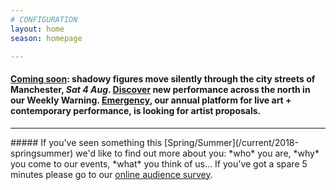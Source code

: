 ```yaml
---
# CONFIGURATION
layout: home
season: homepage

---
```

#### [Coming soon](/current/2018-springsummer/hazardshadowgirl): shadowy figures move silently through the city streets of Manchester, *Sat 4 Aug*. <a href="http://wordofwarning.posthaven.com" target="_blank">Discover</a> new performance across the north in our Weekly Warning. [Emergency](/hab/emergency), our annual platform for live art + contemporary performance, is looking for artist proposals.            
<hr>               
##### If you've seen something this [Spring/Summer](/current/2018-springsummer) we'd like to find out more about you: *who* you are, *why* you come to our events, *what* you think of us… If you've got a spare 5 minutes please go to our <a href="http://research.audiencesurveys.org/s.asp?k=152950990710" target="_blank">online audience survey</a>.
